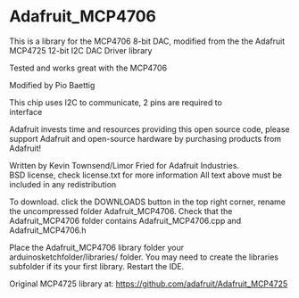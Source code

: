 Adafruit_MCP4706
================

This is a library for the MCP4706 8-bit DAC, modified from the
the Adafruit MCP4725 12-bit I2C DAC Driver library

Tested and works great with the  MCP4706


Modified by Pio Baettig

This chip uses I2C to communicate, 2 pins are required to  
interface

Adafruit invests time and resources providing this open source code, 
please support Adafruit and open-source hardware by purchasing 
products from Adafruit!

Written by Kevin Townsend/Limor Fried for Adafruit Industries.  
BSD license, check license.txt for more information
All text above must be included in any redistribution

To download. click the DOWNLOADS button in the top right corner, rename the uncompressed folder Adafruit_MCP4706. Check that the Adafruit_MCP4706 folder contains Adafruit_MCP4706.cpp and Adafruit_MCP4706.h

Place the Adafruit_MCP4706 library folder your arduinosketchfolder/libraries/ folder. You may need to create the libraries subfolder if its your first library. Restart the IDE.

Original MCP4725 library at:
https://github.com/adafruit/Adafruit_MCP4725
